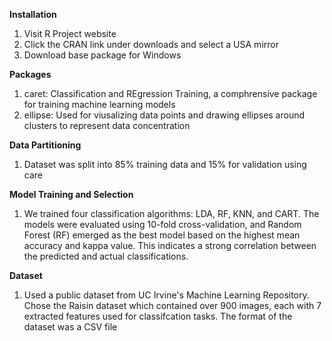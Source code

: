 **Installation**
  1. Visit R Project website
  2. Click the CRAN link under downloads and select a USA mirror
  3. Download base package for Windows

**Packages**
  1. caret: Classification and REgression Training, a comphrensive package for training machine learning models
  2. ellipse: Used for viusalizing data points and drawing ellipses around clusters to represent data concentration

**Data Partitioning**
  1. Dataset was split into 85% training data and 15% for validation using care

**Model Training and Selection**
  1. We trained four classification algorithms: LDA, RF, KNN, and CART. The models were evaluated using 10-fold cross-validation, and Random Forest (RF) emerged as the best model based on the highest mean accuracy and kappa value. This indicates a strong correlation between the predicted and actual classifications.

**Dataset**
  1. Used a public dataset from UC Irvine's Machine Learning Repository. Chose the Raisin dataset which contained over 900 images, each with 7 extracted features used for classifcation tasks. The format of the dataset was a CSV file
